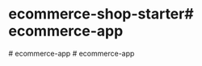 # ecommerce-shop-starter#   e c o m m e r c e - a p p  
 #   e c o m m e r c e - a p p  
 #   e c o m m e r c e - a p p  
 